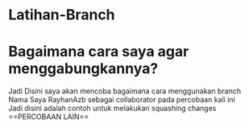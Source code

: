 # Latihan-Branch

Bagaimana cara saya agar menggabungkannya?
=======
Jadi Disini saya akan mencoba bagaimana cara menggunakan branch <br>
Nama Saya RayhanAzb sebagai collaborator pada percobaan kali ini <br>
Jadi disini adalah contoh untuk melakukan squashing changes <br>
==PERCOBAAN LAIN== <br>

